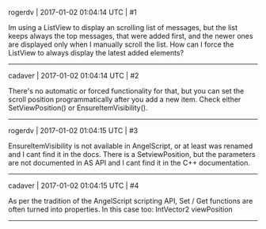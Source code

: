 rogerdv | 2017-01-02 01:04:14 UTC | #1

Im using a ListView to display an scrolling list of messages, but the list keeps always the top messages, that were added first, and the newer ones are displayed only when I manually scroll the list. How can I force the ListView to always display the latest added elements?

-------------------------

cadaver | 2017-01-02 01:04:14 UTC | #2

There's no automatic or forced functionality for that, but you can set the scroll position programmatically after you add a new item. Check either SetViewPosition() or EnsureItemVisibility().

-------------------------

rogerdv | 2017-01-02 01:04:15 UTC | #3

EnsureItemVisibility is not available in AngelScript, or at least was renamed and I cant find it in the docs. There is a SetviewPosition, but the parameters are not documented in AS API and I cant find it in the C++ documentation.

-------------------------

cadaver | 2017-01-02 01:04:15 UTC | #4

As per the tradition of the AngelScript scripting API, Set / Get functions are often turned into properties. In this case too: IntVector2 viewPosition

-------------------------

